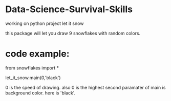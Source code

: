 # Data-Science-Survival-Skills
working on python project let it snow

this package will let you draw 9 snowflakes with random colors.

# code example:
from snowflakes import *

let_it_snow.main(0,'black')

0 is the speed of drawing. also 0 is the highest
second paramater of main is background color. here is 'black'.
